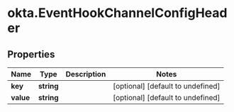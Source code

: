 # okta.EventHookChannelConfigHeader

## Properties

Name | Type | Description | Notes
------------ | ------------- | ------------- | -------------
**key** | **string** |  | [optional] [default to undefined]
**value** | **string** |  | [optional] [default to undefined]

